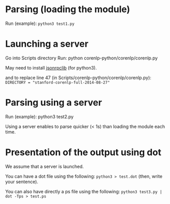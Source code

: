 
Parsing (loading the module)
============================

Run (example):
  `python3 test1.py`

Launching a server
==================

Go into Scripts directory
Run:
  python corenlp-python/corenlp/corenlp.py
  
May need to install [jsonrpclib](https://github.com/tcalmant/jsonrpclib) (for python3).
  
and to replace line 47 (in Scripts/corenlp-python/corenlp/corenlp.py): 
  `DIRECTORY = "stanford-corenlp-full-2014-08-27"`
     
Parsing using a server
======================

Run (example):
  python3 test2.py
  
Using a server enables to parse quicker (< 1s) than loading the module each time.


Presentation of the output using dot
==========================

We assume that a server is launched.

You can have a dot file using the following: `python3 > test.dot` (then, write
your sentence).

You can also have directly a ps file using the following: `python3 test3.py | dot -Tps > test.ps`
